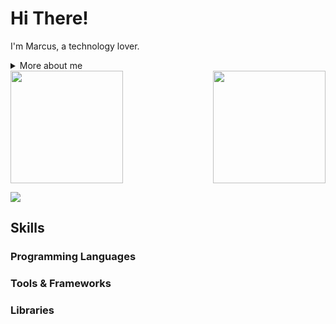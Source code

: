 # Hi There! 

<!-- Presentation -->
<p>
  I'm Marcus, a technology lover.
</p>

<!-- Dropdown -->
<details>
  <summary> More about me</summary>

  - 💬 ... (comming soon)

  - 🛠️ ... (comming soon)
    
</details>

<div>
  <img height="180cm" src="https://github-readme-stats.vercel.app/api?username=marcustomazelli&show_icons=true&theme=noctis_minimus&include_all_commits=true&count_private=true"/> 
  <img align='right' height="180cm" src="https://github-readme-stats.vercel.app/api/top-langs/?username=marcustomazelli&layout=compact&langs_count=16&theme=noctis_minimus"/>
</div>

<!-- GIF -->
<p align="left">
  <img align="center" src="https://media.discordapp.net/attachments/1048732150121373749/1226033585312763976/cowboy-bebop-cigarette.gif?ex=66234bc1&is=6610d6c1&hm=1259da0d73ee55f0391bb8348df2e27d88dd9c444d8202f3cc0fdb5b6bebfad0&=">
</p>
<p>

</p>

## Skills
### Programming Languages
### Tools & Frameworks
### Libraries
